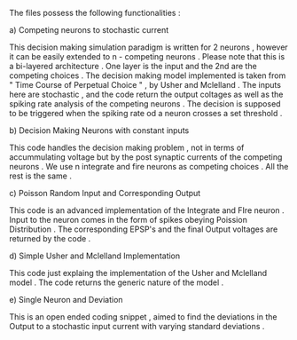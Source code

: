 The files possess the following functionalities : 

a) Competing neurons to stochastic current 

This decision making simulation paradigm is written for 2 neurons , however it can be easily extended to n - competing neurons . Please note that this is a bi-layered architecture . One layer is the input and the 2nd are the competing choices . The decision making model implemented is taken from " Time Course of Perpetual Choice " , by Usher and Mclelland . The inputs here are stochastic , and the code return the output coltages as well as the spiking rate analysis of the competing neurons . The decision is supposed to be triggered when the spiking rate od a neuron crosses a set threshold . 

b) Decision Making Neurons with constant inputs 

This code handles the decision making problem , not in terms of accummulating voltage but by the post synaptic currents of the competing neurons . We use n integrate and fire neurons as competing choices . All the rest is the same . 

c) Poisson Random Input and Corresponding Output 

This code is an advanced implementation of the Integrate and FIre neuron . Input to the neuron comes in the form of spikes obeying Poission Distribution . The corresponding EPSP's and the final Output voltages are returned by the code . 

d) Simple Usher and Mclelland Implementation 

This code just explaing the implementation of the Usher and Mclelland model . The code returns the generic nature of the model . 

e) Single Neuron and Deviation 

This is an open ended coding snippet , aimed to find the deviations in the Output to a stochastic input current with varying standard deviations .    
 